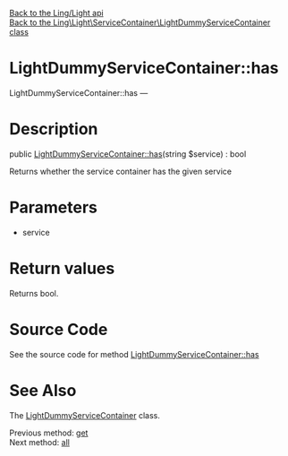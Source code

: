 [Back to the Ling/Light api](https://github.com/lingtalfi/Light/blob/master/doc/api/Ling/Light.md)<br>
[Back to the Ling\Light\ServiceContainer\LightDummyServiceContainer class](https://github.com/lingtalfi/Light/blob/master/doc/api/Ling/Light/ServiceContainer/LightDummyServiceContainer.md)


LightDummyServiceContainer::has
================



LightDummyServiceContainer::has — 




Description
================


public [LightDummyServiceContainer::has](https://github.com/lingtalfi/Light/blob/master/doc/api/Ling/Light/ServiceContainer/LightDummyServiceContainer/has.md)(string $service) : bool




Returns whether the service container has the given service




Parameters
================


- service

    


Return values
================

Returns bool.








Source Code
===========
See the source code for method [LightDummyServiceContainer::has](https://github.com/lingtalfi/Light/blob/master/ServiceContainer/LightDummyServiceContainer.php#L26-L29)


See Also
================

The [LightDummyServiceContainer](https://github.com/lingtalfi/Light/blob/master/doc/api/Ling/Light/ServiceContainer/LightDummyServiceContainer.md) class.

Previous method: [get](https://github.com/lingtalfi/Light/blob/master/doc/api/Ling/Light/ServiceContainer/LightDummyServiceContainer/get.md)<br>Next method: [all](https://github.com/lingtalfi/Light/blob/master/doc/api/Ling/Light/ServiceContainer/LightDummyServiceContainer/all.md)<br>


